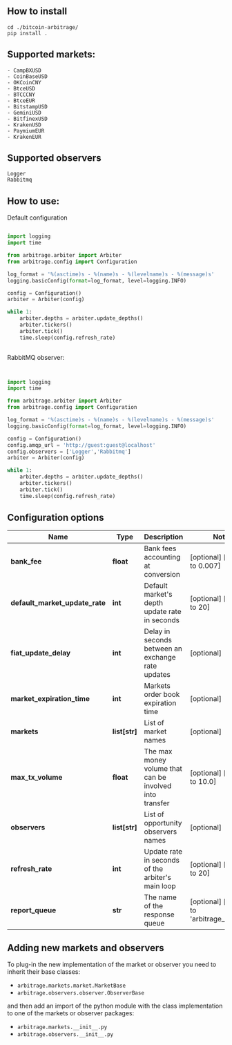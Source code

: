 ## How to install

```
cd ./bitcoin-arbitrage/
pip install .
```


## Supported markets:

```
- CampBXUSD
- CoinBaseUSD
- OKCoinCNY
- BtceUSD
- BTCCCNY
- BtceEUR
- BitstampUSD
- GeminiUSD
- BitfinexUSD
- KrakenUSD
- PaymiumEUR
- KrakenEUR
```

## Supported observers

```
Logger
Rabbitmq
```

## How to use:

Default configuration


```python

import logging
import time

from arbitrage.arbiter import Arbiter
from arbitrage.config import Configuration

log_format = '%(asctime)s - %(name)s - %(levelname)s - %(message)s'
logging.basicConfig(format=log_format, level=logging.INFO)

config = Configuration()
arbiter = Arbiter(config)

while 1:
    arbiter.depths = arbiter.update_depths()
    arbiter.tickers()
    arbiter.tick()
    time.sleep(config.refresh_rate)
    
```

RabbitMQ observer:

```python


import logging
import time

from arbitrage.arbiter import Arbiter
from arbitrage.config import Configuration

log_format = '%(asctime)s - %(name)s - %(levelname)s - %(message)s'
logging.basicConfig(format=log_format, level=logging.INFO)

config = Configuration()
config.amqp_url = 'http://guest:guest@localhost'
config.observers = ['Logger','Rabbitmq']
arbiter = Arbiter(config)

while 1:
    arbiter.depths = arbiter.update_depths()
    arbiter.tickers()
    arbiter.tick()
    time.sleep(config.refresh_rate)

```

## Configuration options

Name | Type | Description | Notes
------------ | ------------- | ------------- | -------------
**bank_fee** | **float** | Bank fees accounting at conversion | [optional] [default to 0.007]
**default_market_update_rate** | **int** | Default market&#39;s depth update rate in seconds | [optional] [default to 20]
**fiat_update_delay** | **int** | Delay in seconds between an exchange rate updates | [optional] 
**market_expiration_time** | **int** | Markets order book expiration time | [optional] 
**markets** | **list[str]** | List of market names | [optional] 
**max_tx_volume** | **float** | The max money volume that can be involved into transfer | [optional] [default to 10.0]
**observers** | **list[str]** | List of opportunity observers names | [optional] 
**refresh_rate** | **int** | Update rate in seconds of the arbiter&#39;s main loop | [optional] [default to 20]
**report_queue** | **str** | The name of the response queue | [optional] [default to 'arbitrage_watcher']


## Adding new markets and observers

To plug-in the new implementation of the market or observer you need to inherit their base classes:

 - `arbitrage.markets.market.MarketBase`
 - `arbitrage.observers.observer.ObserverBase`

and then add an import of the python module with the class
implementation to one of the markets or observer packages:

 - `arbitrage.markets.__init__.py`
 - `arbitrage.observers.__init__.py`

